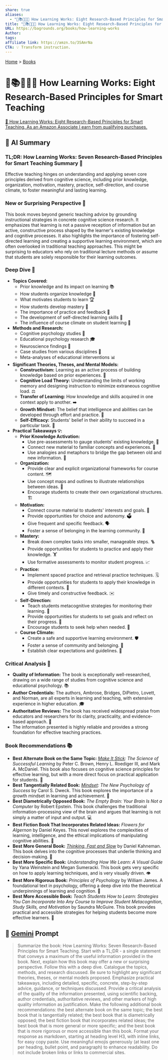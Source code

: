 ```yaml
---
share: true
aliases:
  - "🧠📚🍎💡📝 How Learning Works: Eight Research-Based Principles for Smart Teaching"
title: "🧠📚🍎💡📝 How Learning Works: Eight Research-Based Principles for Smart Teaching"
URL: https://bagrounds.org/books/how-learning-works
Author: 
tags: 
affiliate link: https://amzn.to/3SAmrNa
CTA: 💡 Transform instruction.
---
```

[Home](../index.md) > [Books](./index.md)  
# 🧠📚🍎💡📝 How Learning Works: Eight Research-Based Principles for Smart Teaching  
[🛒 How Learning Works: Eight Research-Based Principles for Smart Teaching. As an Amazon Associate I earn from qualifying purchases.](https://amzn.to/3SAmrNa)  
  
## 🤖 AI Summary  
### TL;DR: How Learning Works: Seven Research-Based Principles for Smart Teaching Summary 🧠  
Effective teaching hinges on understanding and applying seven core principles derived from cognitive science, including prior knowledge, organization, motivation, mastery, practice, self-direction, and course climate, to foster meaningful and lasting learning.  
  
### **New or Surprising Perspective 🤔**  
This book moves beyond generic teaching advice by grounding instructional strategies in concrete cognitive science research. It emphasizes that learning is not a passive reception of information but an active, constructive process shaped by the learner's existing knowledge and cognitive processes. It also highlights the importance of fostering self-directed learning and creating a supportive learning environment, which are often overlooked in traditional teaching approaches. This might be surprising to educators who rely on traditional lecture methods or assume that students are solely responsible for their learning outcomes.  
  
### **Deep Dive 🔬**  
* **Topics Covered:**  
    * Prior knowledge and its impact on learning 📚  
    * How students organize knowledge 📂  
    * What motivates students to learn 🏆  
    * How students develop mastery 🥇  
    * The importance of practice and feedback 🔄  
    * The development of self-directed learning skills 🧭  
    * The influence of course climate on student learning 🤝  
* **Methods and Research:**  
    * Cognitive psychology studies 🧠  
    * Educational psychology research 🎓  
    * Neuroscience findings 🧬  
    * Case studies from various disciplines 📖  
    * Meta-analyses of educational interventions 📊  
* **Significant Theories, Theses, and Mental Models:**  
    * **Constructivism:** Learning as an active process of building knowledge based on prior experiences. 🧱  
    * **Cognitive Load Theory:** Understanding the limits of working memory and designing instruction to minimize extraneous cognitive load. ⚖️  
    * **Transfer of Learning:** How knowledge and skills acquired in one context apply to another. ➡️  
    * **Growth Mindset:** The belief that intelligence and abilities can be developed through effort and practice. 🌱  
    * **Self-Efficacy:** Students' belief in their ability to succeed in a particular task. 💪  
* **Practical Takeaways 💡:**  
    * **Prior Knowledge Activation:**  
        * Use pre-assessments to gauge students' existing knowledge. 📝  
        * Connect new material to familiar concepts and experiences. 🔗  
        * Use analogies and metaphors to bridge the gap between old and new information. 🌉  
    * **Organization:**  
        * Provide clear and explicit organizational frameworks for course content. 🗺️  
        * Use concept maps and outlines to illustrate relationships between ideas. 🔗  
        * Encourage students to create their own organizational structures. 🏗️  
    * **Motivation:**  
        * Connect course material to students' interests and goals. 🎯  
        * Provide opportunities for choice and autonomy. 🗳️  
        * Give frequent and specific feedback. 🗣️  
        * Foster a sense of belonging in the learning community. 🏡  
    * **Mastery:**  
        * Break down complex tasks into smaller, manageable steps. 🪜  
        * Provide opportunities for students to practice and apply their knowledge. 🏋️  
        * Use formative assessments to monitor student progress. 📈  
    * **Practice:**  
        * Implement spaced practice and retrieval practice techniques. 🗓️  
        * Provide opportunities for students to apply their knowledge in different contexts. 🔄  
        * Give timely and constructive feedback. ✉️  
    * **Self-Direction:**  
        * Teach students metacognitive strategies for monitoring their learning. 🧐  
        * Provide opportunities for students to set goals and reflect on their progress. 🎯  
        * Encourage students to seek help when needed. 🤝  
    * **Course Climate:**  
        * Create a safe and supportive learning environment. 🛡️  
        * Foster a sense of community and belonging. 🤝  
        * Establish clear expectations and guidelines. 📜  
  
### **Critical Analysis 🧐**  
* **Quality of Information:** The book is exceptionally well-researched, drawing on a wide range of studies from cognitive science and educational psychology. 📚  
* **Author Credentials:** The authors, Ambrose, Bridges, DiPietro, Lovett, and Norman, are all experts in learning and teaching, with extensive experience in higher education. 🎓  
* **Authoritative Reviews:** The book has received widespread praise from educators and researchers for its clarity, practicality, and evidence-based approach. 🌟  
* The information presented is highly reliable and provides a strong foundation for effective teaching practices.  
  
### **Book Recommendations 📚**  
* **Best Alternate Book on the Same Topic:** *[Make It Stick](./make-it-stick.md): The Science of Successful Learning* by Peter C. Brown, Henry L. Roediger III, and Mark A. McDaniel. This book also focuses on cognitive science principles for effective learning, but with a more direct focus on practical application for students. 🧠  
* **Best Tangentially Related Book:** *[Mindset](./mindset.md): The New Psychology of Success* by Carol S. Dweck. This book explores the importance of a growth mindset in learning and achievement. 🌱  
* **Best Diametrically Opposed Book:** *The Empty Brain: Your Brain Is Not a Computer* by Robert Epstein. This book challenges the traditional information-processing view of the brain and argues that learning is not simply a matter of input and output. 💻  
* **Best Fiction Book That Incorporates Related Ideas:** *Flowers for Algernon* by Daniel Keyes. This novel explores the complexities of learning, intelligence, and the ethical implications of manipulating cognitive abilities. 🌼  
* **Best More General Book:** *[Thinking, Fast and Slow](./thinking-fast-and-slow.md)* by Daniel Kahneman. This book delves into the cognitive processes that underlie thinking and decision-making. 🧠  
* **Best More Specific Book:** *Understanding How We Learn: A Visual Guide* by Yana Weinstein and Megan Sumeracki. This book gets very specific on how to apply learning techniques, and is very visually driven. 👁️  
* **Best More Rigorous Book:** *Principles of Psychology* by William James. A foundational text in psychology, offering a deep dive into the theoretical underpinnings of learning and cognition. 📜  
* **Best More Accessible Book:** *Teach Students How to Learn: Strategies You Can Incorporate Into Any Course to Improve Student Metacognition, Study Skills, and Motivation* by Saundra McGuire. This book provides practical and accessible strategies for helping students become more effective learners. 🤝  
  
## 💬 [Gemini](https://gemini.google.com) Prompt  
> Summarize the book: How Learning Works: Seven Research-Based Principles for Smart Teaching. Start with a TL;DR - a single statement that conveys a maximum of the useful information provided in the book. Next, explain how this book may offer a new or surprising perspective. Follow this with a deep dive. Catalogue the topics, methods, and research discussed. Be sure to highlight any significant theories, theses, or mental models proposed. Emphasize practical takeaways, including detailed, specific, concrete, step-by-step advice, guidance, or techniques discussed. Provide a critical analysis of the quality of the information presented, using scientific backing, author credentials, authoritative reviews, and other markers of high quality information as justification. Make the following additional book recommendations: the best alternate book on the same topic; the best book that is tangentially related; the best book that is diametrically opposed; the best fiction book that incorporates related ideas; the best book that is more general or more specific; and the best book that is more rigorous or more accessible than this book. Format your response as markdown, starting at heading level H3, with inline links, for easy copy paste. Use meaningful emojis generously (at least one per heading, bullet point, and paragraph) to enhance readability. Do not include broken links or links to commercial sites.